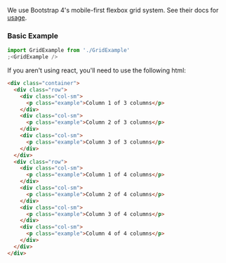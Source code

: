 We use Bootstrap 4's mobile-first flexbox grid system. See their docs for [usage](https://getbootstrap.com/docs/4.3/layout/grid/).

### Basic Example

```jsx
import GridExample from './GridExample'
;<GridExample />
```

If you aren't using react, you'll need to use the following html:

```html
<div class="container">
  <div class="row">
    <div class="col-sm">
	  <p class="example">Column 1 of 3 columns</p>
    </div>
	<div class="col-sm">
	  <p class="example">Column 2 of 3 columns</p>
    </div>
	<div class="col-sm">
	  <p class="example">Column 3 of 3 columns</p>
    </div>
  </div>
  <div class="row">
    <div class="col-sm">
	  <p class="example">Column 1 of 4 columns</p>
    </div>
	<div class="col-sm">
	  <p class="example">Column 2 of 4 columns</p>
    </div>
	<div class="col-sm">
	  <p class="example">Column 3 of 4 columns</p>
    </div>
	<div class="col-sm">
	  <p class="example">Column 4 of 4 columns</p>
    </div>
  </div>
</div>
```